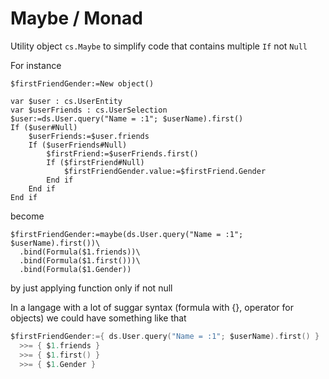 # Maybe / Monad

Utility object `cs.Maybe` to simplify code that contains multiple `If` not `Null`

For instance

```4d
$firstFriendGender:=New object()

var $user : cs.UserEntity
var $userFriends : cs.UserSelection
$user:=ds.User.query("Name = :1"; $userName).first()
If ($user#Null)
	$userFriends:=$user.friends
	If ($userFriends#Null)
		$firstFriend:=$userFriends.first()
		If ($firstFriend#Null)
			$firstFriendGender.value:=$firstFriend.Gender
		End if 
	End if 
End if 
```

become

```4d
$firstFriendGender:=maybe(ds.User.query("Name = :1"; $userName).first())\
  .bind(Formula($1.friends))\
  .bind(Formula($1.first()))\
  .bind(Formula($1.Gender))
```

by just applying function only if not null


In a langage with a lot of suggar syntax (formula with {}, operator for objects) we could have something like that

```swift
$firstFriendGender:={ ds.User.query("Name = :1"; $userName).first() }
  >>= { $1.friends }
  >>= { $1.first() }
  >>= { $1.Gender }
```
